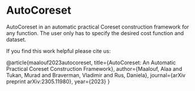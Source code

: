 # AutoCoreset
AutoCoreset in an automatic practical Coreset construction framework for any function. The user only has to specify the desired cost function and dataset.

If you find this work helpful please cite us:

@article{maalouf2023autocoreset,
  title={AutoCoreset: An Automatic Practical Coreset Construction Framework},
  author={Maalouf, Alaa and Tukan, Murad and Braverman, Vladimir and Rus, Daniela},
  journal={arXiv preprint arXiv:2305.11980},
  year={2023}
}
